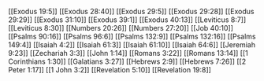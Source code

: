 [[Exodus 19:5]]
[[Exodus 28:40]]
[[Exodus 29:5]]
[[Exodus 29:28]]
[[Exodus 29:29]]
[[Exodus 31:10]]
[[Exodus 39:1]]
[[Exodus 40:13]]
[[Leviticus 8:7]]
[[Leviticus 8:30]]
[[Numbers 20:26]]
[[Numbers 27:20]]
[[Job 40:10]]
[[Psalms 90:16]]
[[Psalms 96:6]]
[[Psalms 132:9]]
[[Psalms 132:16]]
[[Psalms 149:4]]
[[Isaiah 4:2]]
[[Isaiah 61:3]]
[[Isaiah 61:10]]
[[Isaiah 64:6]]
[[Jeremiah 9:23]]
[[Zechariah 3:3]]
[[John 1:14]]
[[Romans 3:22]]
[[Romans 13:14]]
[[1 Corinthians 1:30]]
[[Galatians 3:27]]
[[Hebrews 2:9]]
[[Hebrews 7:26]]
[[2 Peter 1:17]]
[[1 John 3:2]]
[[Revelation 5:10]]
[[Revelation 19:8]]
